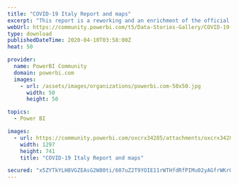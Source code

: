 ```yaml
---
title: "COVID-19 Italy Report and maps"
excerpt: "This report is a reworking and an enrichment of the official italian dashbord at this URL"
webUrl: https://community.powerbi.com/t5/Data-Stories-Gallery/COVID-19-Italy-Report-and-maps/m-p/1019440
type: download
publishedDateTime: 2020-04-10T03:58:00Z
heat: 50

provider:
  name: PowerBI Community
  domain: powerbi.com
  images:
    - url: /assets/images/organizations/powerbi.com-50x50.jpg
      width: 50
      height: 50

topics:
  - Power BI

images:
  - url: https://community.powerbi.com/oxcrx34285/attachments/oxcrx34285/DataStoriesGallery/3733/1/thumbnail.JPG
    width: 1297
    height: 741
    title: "COVID-19 Italy Report and maps"

secured: "x5ZYTkYLH8VGZEAsG2W80ti/607uZ2T9YOIE11rWTHfdRfPIMu02yAGfrWKrOvbgCBj6WagzKxtiqh/F+vqMoDEp9UpKib/0mcDEP/QGals22dr3l37d3997/jowhGzRWKm38zpxb1ZVD6Qb3W54ERpo1UIITlHDKaYiHmO6x2gNzpEkq/6lKRDylGGLw0kDJIBXzOuvge0Cxgo0on5JhqHfAo2gUuMX1TVAVJ17bK7M6fPJ9bc31TAahw6S7rrdrPCuhEHP23t8WLS+NKfdlpGbgt3GNUyxqWNMQHHPLONaPJ6+oOV0iyvVv65iZbUMI+1pyKw6VLKLdc+5kbBB1gvAdUo71HXqPh197zHw4GOqR0ZtUlyFvNlbuRFxknFK;WFjxduz8QLQIl8o/GC+Smg=="
---
```


